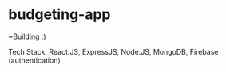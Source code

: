 # budgeting-app
~Building :)  
  
Tech Stack: React.JS, ExpressJS, Node.JS, MongoDB, Firebase (authentication)
